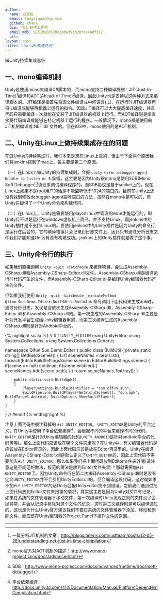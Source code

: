 ```yaml
---
author:
  name: 方里权
  email: fangliquan@qq.com
  github: chank
  bio: 岂凡 软件工程师
  email_md5: 5851b66b5708deba39cb20fca4adf312
  url: 
layout: post
title: "Unity3d构建总结"
---
```


做Unity持续集成总结

## 一、mono编译机制

Unity是使用mono来编译C#脚本的，而mono支持二种编译机制：JIT(Just-In-Time)[^JIT]编译和AOT(Ahead-of-Time)[^AOT]编译。因此Unity也是支持以这两种方式来编译脚本的。JIT编译是指首先将源文件编译成中间语言(IL)，在运行时JIT编译器再将IL编译成能够再机器上运行的指令。因此JIT编译可以大大提高编译速度，并且代码只需要编译一次就能在安装了JIT编译器的机器上运行。而AOT编译则是指直接将代码编译成能够在特定机器上运行的程序。一般情况下，mono都是使用的JIT机制编译成.NET dll 文件的。但在iOS中，mono使用的是AOT机制。

## 二、Unity在Linux上做持续集成存在的问题

在做Unity的持续集成时，我们本来是想在Linux上做的，但由于下面两个原因我们将jenkins搭到了mac上，最主要是第二个原因。

（一）在Linux上做Unity的持续集成时，会报 `unity error:debugger-agent Unable to listen on 6` 异常，这主要是因为Unity跟mono是使用SDB(Mono Soft Debugger)[^SDB]协议来调试编译程序的，而SDB协议是基于socket上的，但在Linux上如果不是root用户的话是不能监听低于1024的端口的。目前在Unity上还没有找到修改debugger-agent监听端口的方法，虽然在mono中是可以的，但Unity只提供了一个Unity命令来构建代码。

（二）在Linux上，Unity是需要使用playonlinux中管理的wine才能运行的，即Unity只不过是运行在windows虚拟机上而已，并不支持Linux。而jenkins中的Unity插件是不支持Linux的。要使用jenkins中的Unity插件是因为Unity的命令行是运行在后台的，它的编译错误只会记录到日志文件上，因此只有通过分析日志文件我们才能知道Unity有没有构建成功。jenkins上的Unity插件就是做了这个事。

## 三、Unity命令行的执行

如果我们直接调用 `Unity -quit -batchmode` 来编译项目，会生成Assembly-CSharp.dll和Assembly-CSharp-Editor.dll文件。Assembly-CSharp.dll是编译运行时代码产生的文件，而Assembly-CSharp-Editor.dll是编译Unity编辑器代码产生的文件。

但如果我们使用 `Unity -quit -batchmode -executeMethod Qifun.Sun.Demo.Editor.BuildUtil.BuildApk` 命令调用下面代码来生成apk时，通过分析日志，发现是会依次生成Assembly-CSharp.dll，Assembly-CSharp-Editor.dll和Assembly-CSharp.dll的。第一次生成的Assembly-CSharp.dll主要是针对开发平台生成给Unity编辑器用的，而第二次编译生成的Assembly-CSharp.dll则是针对Android平台的。

{% highlight scala %}
// #if UNITY_EDITOR
using UnityEditor;
using System.Collections;
using System.Collections.Generic;

namespace Qifun.Sun.Demo.Editor
{
    public class BuildUtil 
	{
		private static string[] GetBuildScenes()
		{
			List<string> sceneNames = new List<string>();
			foreach(EditorBuildSettingsScene scene in EditorBuildSettings.scenes)
			{
				if(scene == null)
					continue;
			    if(scene.enabled)
				{
					sceneNames.Add(scene.path);
				}
			}
			return sceneNames.ToArray();
	    }

	    public static void BuildApk()
	    {
		    PlayerSettings.bundleIdentifier = "com.qifun.sun";
	    	BuildPipeline.BuildPlayer(GetBuildScenes(), "sun.apk", BuildTarget.Android, BuildOptions.ShowBuiltPlayer);
	    }
	}
}
// #endif
{% endhighlight %}

注意上面代码中被注释掉的 `#if UNITY_EDITOR`。 `UNITY_EDITOR`是Unity的平台定义，在Unity中使用了平台依赖编译[^PDC]，会根据不同的平台来编译不同的代码。`UNITY_EDITOR`是针对Unity编辑器的代码(`UNITY_ANDROID`是针对android平台的代码等等)。那么上面代码应该放在哪个文件夹里呢？在Unity中，有关编辑器代码是应该放在Editor目录的，因此上面代码应该是放在Editor目录里的。Unity在编译Assembly-CSharp-Editor.dll是默认定义了`UNITY_EDITOR`的，因此上面代码不需要加入`#if UNITY_EDITOR`。那么如果我们把上面代码放到Editor文件夹外呢(请注意这是不规范的做法，规范的做法是放到Editor文件夹里)？那就需要加`#if UNITY_EDITOR`了。因为Unity命令行在第二次编译Assembly-CSharp.dll时是没有定义`UNITY_EDITOR`并不会引用UnityEditor.dll的，但会编译这段代码，这时候如果不加`#if UNITY_EDITOR`的话Unity会报UnityEditor找不到错误。之前我们遇到过把上面代码放到Editor文件夹报错的情况，其实这主要是因为Unity对文件有记录，如果在系统的文件管理器下移动文件，第一次编译时Unity发现之前的文件没了会抛异常，并会从记录中移除对这个文件的记录，这时第二次编译时是可以编译通过的。这也是为什么Unity官方建议我们不要在系统的文件管理器下添加、移动和删除文件，而应该在Unity编辑器的Project Panel下操作文件的原因。

---

[^AOT]: mono官方对AOT机制的描述：<a href="http://www.mono-project.com/docs/advanced/aot/">http://www.mono-project.com/docs/advanced/aot/<a>

[^JIT]: 一篇分析JIT机制的文章：<a href="http://blogs.telerik.com/justteam/posts/13-05-28/understanding-net-just-in-time-compilation">http://blogs.telerik.com/justteam/posts/13-05-28/understanding-net-just-in-time-compilation<a>

[^SDB]: SDB：<a href="http://www.mono-project.com/docs/advanced/runtime/docs/soft-debugger/">http://www.mono-project.com/docs/advanced/runtime/docs/soft-debugger/<a>

[^PDC]: 平台依赖编译：<a href="http://docs.unity3d.com/412/Documentation/Manual/PlatformDependentCompilation.html">http://docs.unity3d.com/412/Documentation/Manual/PlatformDependentCompilation.html<a>
